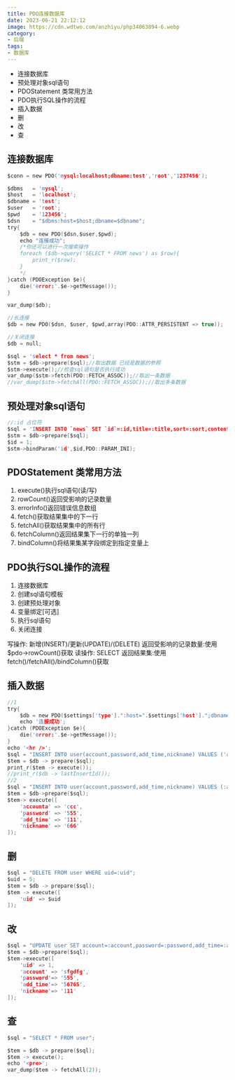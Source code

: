 ```yaml
---
title: PDO连接数据库
date: 2023-06-21 22:12:12
image: https://cdn.wdtwo.com/anzhiyu/php34063894-6.webp
category: 
- 后端
tags: 
- 数据库
---
```

- 连接数据库
- 预处理对象sql语句
- PDOStatement 类常用方法
- PDO执行SQL操作的流程
- 插入数据
- 删
- 改
- 查
<!--more-->

## 连接数据库
```c
$conn = new PDO('mysql:localhost;dbname:test','root','1237456');
```

```c
$dbms   = 'mysql';
$host   = 'localhost';
$dbname = 'test';
$user   = 'root';
$pwd    = '123456';
$dsn    = "$dbms:host=$host;dbname=$dbname";
try{
    $db = new PDO($dsn,$user,$pwd);
    echo "连接成功";
    /*你还可以进行一次搜索操作
    foreach ($db->query('SELECT * FROM news') as $row){
        print_r($row);
    }
    */
}catch (PDOException $e){
    die('error:'.$e->getMessage());
}

var_dump($db);

//长连接
$db = new PDO($dsn, $user, $pwd,array(PDO::ATTR_PERSISTENT => true));

//关闭连接
$db = null;
```

```c
$sql = 'select * from news';
$stm = $db->prepare($sql);//取出数据 已经是数据的参照
$stm->execute();//检查sql语句是否执行成功
var_dump($stm->fetch(PDO::FETCH_ASSOC));//取出一条数据
//var_dump($stm->fetchAll(PDO::FETCH_ASSOC));//取出多条数据
```

## 预处理对象sql语句

```c
//:id 占位符
$sql = 'INSERT INTO `news` SET `id`=:id,title=:title,sort=:sort,content=:content';
$stm = $db->prepare($sql);
$id = 1;
$stm->bindParam('id',$id,PDO::PARAM_INI);
```

## PDOStatement 类常用方法
1. execute()执行sql语句(读/写)
2. rowCount()返回受影响的记录数量
3. errorInfo()返回错误信息数组
4. fetch()获取结果集中的下一行
5. fetchAll()获取结果集中的所有行
6. fetchColumn()返回结果集下一行的单独一列
7. bindColumn()将结果集某字段绑定到指定变量上

## PDO执行SQL操作的流程
1. 连接数据库
2. 创建sql语句模板
3. 创建预处理对象
4. 变量绑定[可选]
5. 执行sql语句
6. 关闭连接

写操作:
新增(INSERT)/更新(UPDATE)/(DELETE)
返回受影响的记录数量:使用$pdo->rowCount()获取
读操作:
SELECT
返回结果集:使用fetch()/fetchAll()/bindColumn()获取

## 插入数据
```c
//1
try{
    $db = new PDO($settings['type'].":host=".$settings['host'].";dbname=".$settings['dbname'],$settings['user'],$settings['pass']);
    echo '连接成功';
}catch (PDOException $e){
    die('error:'.$e->getMessage());
}
echo '<hr />';
$sql = "INSERT INTO user(account,password,add_time,nickname) VALUES ('aaa','bbb',111,'ddd')";
$tem = $db -> prepare($sql);
print_r($tem -> execute());
//print_r($db -> lastInsertId());
//2
$sql = "INSERT INTO user(account,password,add_time,nickname) VALUES (:account,:password,:add_time,:nickname)";
$tem = $db->prepare($sql);
$tem-> execute([
    'accounta' => 'ccc',
    'password' => '555',
    'add_time' => '111',
    'nickname' => '666'
]);

```

## 删
```c
$sql = "DELETE FROM user WHERE uid=:uid";
$uid = 5;
$tem = $db -> prepare($sql);
$tem -> execute([
    'uid' => $uid
]);
```

## 改
```c
$sql = "UPDATE user SET account=:account,password=:password,add_time=:add_time,nickname=:nickname WHERE uid=:uid";
$tem = $db->prepare($sql);
$tem->execute([
    'uid' => 1,
    'account' => 'sfgdfg',
    'password'=> '555',
    'add_time'=> '56765',
    'nickname'=> '111'
]);

```

## 查
```c
$sql = "SELECT * FROM user";

$tem = $db -> prepare($sql);
$tem -> execute();
echo '<pre>';
var_dump($tem -> fetchAll(2));
```
